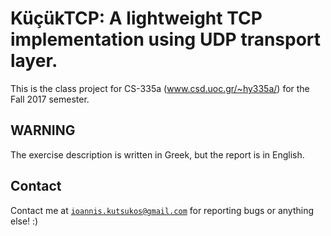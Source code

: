 # KüçükTCP: A lightweight TCP implementation using UDP transport layer.

This is the class project for CS-335a (www.csd.uoc.gr/~hy335a/) for the Fall 2017 semester.

## WARNING
The exercise description is written in Greek, but the report is in English.

## Contact <a name="contact"></a>
Contact me at <code>ioannis.kutsukos@gmail.com</code> for reporting bugs or anything else! :)
